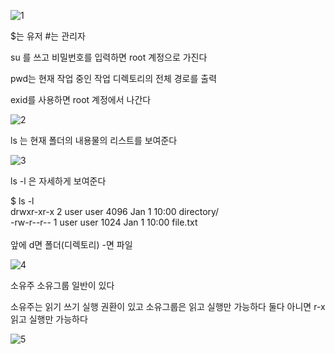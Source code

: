 
![1](https://github.com/fxzz/CentOS/assets/3148006/488747f1-6ef5-44fb-aafb-8d226e1776f4)

$는 유저  #는 관리자




su 를 쓰고 비밀번호를 입력하면 root 계정으로 가진다

pwd는 현재 작업 중인 작업 디렉토리의 전체 경로를 출력

exid를 사용하면 root 계정에서 나간다

![2](https://github.com/fxzz/CentOS/assets/3148006/36c04c15-3ea2-46a9-af0a-749005eb9009)




ls 는 현재 폴더의 내용물의 리스트를 보여준다

![3](https://github.com/fxzz/CentOS/assets/3148006/82d27e85-cf97-40ee-88c6-53536565a8a8)


ls -l 은 자세하게 보여준다

$ ls -l
<br>
drwxr-xr-x 2 user user 4096 Jan  1 10:00 directory/
<br>
-rw-r--r-- 1 user user 1024 Jan  1 10:00 file.txt
<br><br>
앞에 d면 폴더(디렉토리) -면 파일

![4](https://github.com/fxzz/CentOS/assets/3148006/4deb0b51-b395-4254-89cd-126197aa182d)




소유주 소유그룹 일반이 있다

소유주는 읽기 쓰기 실행 권환이 있고 소유그룹은 읽고 실행만 가능하다 둘다 아니면 r-x 읽고 실행만 가능하다

![5](https://github.com/fxzz/CentOS/assets/3148006/bc823221-4586-4d1f-ad2c-95272c448ca7)


